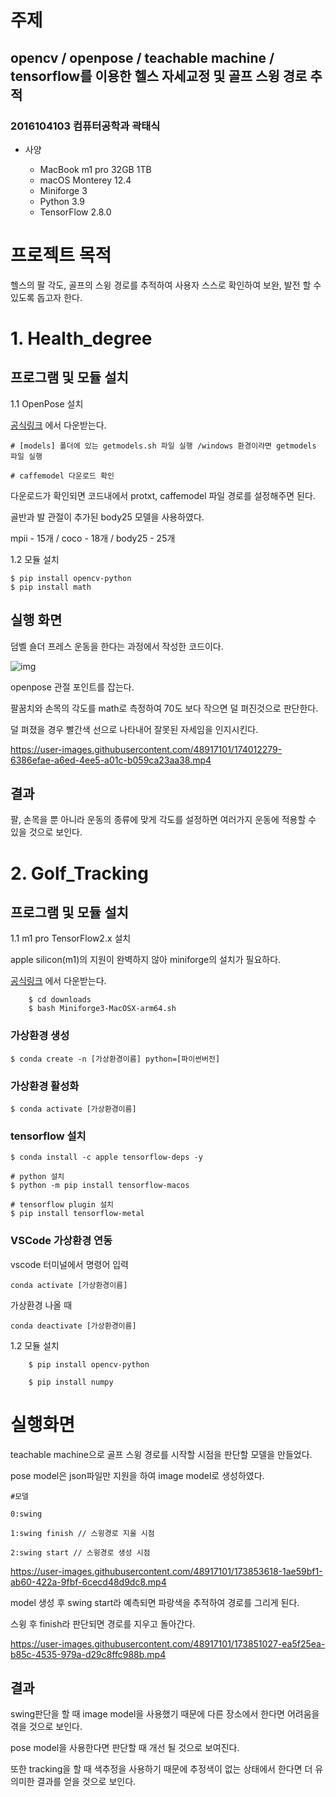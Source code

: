 # 주제

## opencv / openpose / teachable machine / tensorflow를 이용한 헬스 자세교정 및 골프 스윙 경로 추적

### 2016104103 컴퓨터공학과 곽태식

* 사양

    - MacBook m1 pro 32GB 1TB
    - macOS Monterey 12.4
    - Miniforge 3
    - Python 3.9
    - TensorFlow 2.8.0

# 프로젝트 목적

헬스의 팔 각도, 골프의 스윙 경로를 추적하여 사용자 스스로 확인하여 보완, 발전 할 수 있도록 돕고자 한다.

# 1. Health_degree

 ## 프로그램 및 모듈 설치
 
1.1 OpenPose 설치

 [공식링크](https://github.com/CMU-Perceptual-Computing-Lab/openpose) 에서 다운받는다.
 
    # [models] 폴더에 있는 getmodels.sh 파일 실행 /windows 환경이라면 getmodels 파일 실행
    
    # caffemodel 다운로드 확인
  
 다운로드가 확인되면 코드내에서 protxt, caffemodel 파일 경로를 설정해주면 된다.
 
 골반과 발 관절이 추가된 body25 모델을 사용하였다.
 
 mpii - 15개 / coco - 18개 / body25 - 25개
 
1.2 모듈 설치

    $ pip install opencv-python
    $ pip install math

 ## 실행 화면
 
  덤벨 숄더 프레스 운동을 한다는 과정에서 작성한 코드이다.
  
  
  ![img](https://user-images.githubusercontent.com/48917101/174013376-98a25f90-a4cb-43be-b559-97292b127541.png)

  
  
  
  openpose 관절 포인트를 잡는다.
  
  팔꿈치와 손목의 각도를 math로 측정하여 70도 보다 작으면 덜 펴진것으로 판단한다.
  
  덜 펴졌을 경우 빨간색 선으로 나타내어 잘못된 자세임을 인지시킨다.

https://user-images.githubusercontent.com/48917101/174012279-6386efae-a6ed-4ee5-a01c-b059ca23aa38.mp4


 ## 결과
 
 팔, 손목을 뿐 아니라 운동의 종류에 맞게 각도를 설정하면 여러가지 운동에 적용할 수 있을 것으로 보인다.

# 2. Golf_Tracking

 ## 프로그램 및 모듈 설치

1.1 m1 pro TensorFlow2.x 설치
  
  apple silicon(m1)의 지원이 완벽하지 않아 miniforge의 설치가 필요하다.

  [공식링크](https://github.com/conda-forge/miniforge/) 에서 다운받는다.
  
        $ cd downloads
        $ bash Miniforge3-MacOSX-arm64.sh
  
  ### 가상환경 생성
  
    $ conda create -n [가상환경이름] python=[파이썬버전]
    
  ### 가상환경 활성화
  
    $ conda activate [가상환경이름]
  
  ### tensorflow 설치
  
    $ conda install -c apple tensorflow-deps -y
    
    # python 설치
    $ python -m pip install tensorflow-macos
    
    # tensorflow plugin 설치
    $ pip install tensorflow-metal
    
  ### VSCode 가상환경 연동
  
   vscode 터미널에서 명령어 입력  
   
    conda activate [가상환경이름]
    
   가상환경 나올 때
   
    conda deactivate [가상환경이름]
    
1.2 모듈 설치


        $ pip install opencv-python
        
        $ pip install numpy


# 실행화면

teachable machine으로 골프 스윙 경로를 시작할 시점을 판단할 모델을 만들었다.

pose model은 json파일만 지원을 하여 image model로 생성하였다.

    #모델
    
    0:swing

    1:swing finish // 스윙경로 지울 시점

    2:swing start // 스윙경로 생성 시점


https://user-images.githubusercontent.com/48917101/173853618-1ae59bf1-ab60-422a-9fbf-6cecd48d9dc8.mp4


model 생성 후 swing start라 예측되면 파랑색을 추적하여 경로를 그리게 된다.

스윙 후 finish라 판단되면 경로를 지우고 돌아간다.

https://user-images.githubusercontent.com/48917101/173851027-ea5f25ea-b85c-4535-979a-d29c8ffc988b.mp4



## 결과

swing판단을 할 때 image model을 사용했기 때문에 다른 장소에서 한다면 어려움을 겪을 것으로 보인다.

pose model을 사용한다면 판단할 때 개선 될 것으로 보여진다.

또한 tracking을 할 때 색추정을 사용하기 때문에 추정색이 없는 상태에서 한다면 더 유의미한 결과를 얻을 것으로 보인다.




